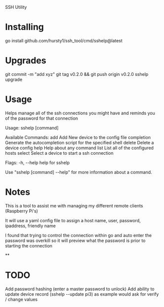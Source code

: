 SSH Utility

# Installing

go install github.com/hursty1/ssh_tool/cmd/sshelp@latest

# Upgrades

git commit -m "add xyz"
git tag v0.2.0 && git push origin v0.2.0
sshelp upgrade

# Usage

Helps manage all of the ssh connections you might have and reminds you of the password for that connection

Usage:
  sshelp [command]

Available Commands:
  add         Add New device to the config file
  completion  Generate the autocompletion script for the specified shell
  delete      Delete a device config
  help        Help about any command
  list        List all of the configured hosts
  select      Select a device to start a ssh connection

Flags:
  -h, --help   help for sshelp

Use "sshelp [command] --help" for more information about a command.




# Notes

This is a tool to assist me with managing my different remote clients (Raspberry Pi's)

It will use a yaml config file to assign a host name, user, password, ipaddress, friendly name

I found that trying to control the connection within go and auto enter the password was overkill so it will preview what the password is prior 
to starting the connection

**
# TODO

Add password hashing (enter a master password to unlock)
Add ability to update device record (sshelp --update pi3) as example would ask for verify / change values